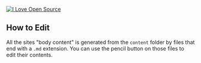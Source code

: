 [![I Love Open Source](http://www.iloveopensource.io/images/logo-lightbg.png)](http://www.iloveopensource.io/projects/524c55dcca7964c617000756)

## How to Edit

All the sites "body content" is generated from the `content` folder by files that end with a `.md` extension. You can use the pencil button on those files to edit their contents. 
